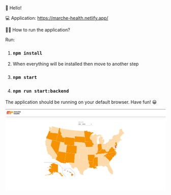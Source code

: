 👋 Hello!

💻 Application: https://marche-health.netlify.app/

👨‍💻 How to run the application?

Run:

1. ### `npm install`
2. When everything will be installed then move to another step
3. ### `npm start`
4. ### `npm run start:backend`

The application should be running on your default browser. Have fun! 😀

![Screenshot](./src/assets/demo.png)
